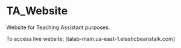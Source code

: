 # TA_Website
Website for Teaching Assistant purposes.

To access live website:  [talab-main.us-east-1.elasticbeanstalk.com]
